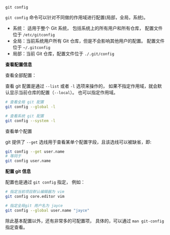 `git config`

`git config` 命令可以针对不同做的作用域进行配置(局部，全局，系统)。

- 系统： 适用于整个 Git 系统， 包括系统上的所有用户和所有仓库， 配置文件位于 `/etc/gitconfig`
- 全局：当前系统用户所有 Git 仓库，但是不会影响其他用户的配置。 配置文件位于 `~/.gitconfig`
- 局部：当前 Git 仓库，配置文件位于 `./.git/config`

**查看配置信息**

查看全部配置：

查看 git 配置是通过 `--list` 或者 `-l` 选项来操作的， 如果不指定作用域，就会默认显示当前仓库的配置（`--local`）。 也可以指定作用域。 

```bash
# 查看全局 git 配置
git config --global -l

# 查看系统 git 配置
git config --system -l
```

查看单个配置

git 提供了 `--get` 选线用于查看某单个配置字段，且该选线可以被缺省，即:

```bash
git config --get user.name
# 等同于
git config user.name
```



**配置 git 信息**

配置也是通过 `git config` 指定， 例如：
```bash
# 指定当前项目默认编辑器为 vim
git config core.editor vim

# 指定全局git 用户名为 jayce
git config --global user.name "jayce"
```

除此基本配置以外，还有非常多的可配置项， 具体的，可以通过 `man git-config` 指定查看。 